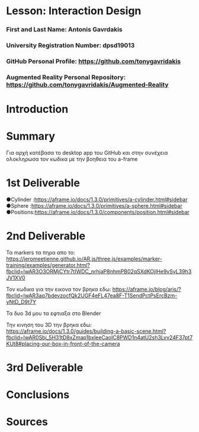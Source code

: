 # Lesson: Interaction Design

### First and Last Name: Antonis Gavrdakis
### University Registration Number: dpsd19013
### GitHub Personal Profile: https://github.com/tonygavridakis
### Augmented Reality Personal Repository: https://github.com/tonygavridakis/Augmented-Reality

# Introduction

# Summary
Για αρχή κατέβασα το desktop app του GitHub και στην συνέχεια ολοκληρωσα τον κωδικα με την βοηθεια του a-frame

# 1st Deliverable
●Cylinder :https://aframe.io/docs/1.3.0/primitives/a-cylinder.html#sidebar
●Sphere   :https://aframe.io/docs/1.3.0/primitives/a-sphere.html#sidebar
●Positions:https://aframe.io/docs/1.3.0/components/position.html#sidebar


# 2nd Deliverable
Τα markers τα πηρα απο το: https://jeromeetienne.github.io/AR.js/three.js/examples/marker-training/examples/generator.html?fbclid=IwAR3O3ORMjCYtr7tIWDC_nrhjaP8nhmPB02qSXdKOjlHe9vSyL39h3JV1XV0

Τον κωδικα για την εικονα τον βρηκα εδω: https://aframe.io/blog/arjs/?fbclid=IwAR3aq7bdevzocfQk2UGF4eFL47ea8F-T1SendPctPsErcBzm-yNtD_D9t7Y

Τα δυο 3d μου τα εφτιαξα στο Blender

Την κινηση του 3D την βρηκα εδω: https://aframe.io/docs/1.3.0/guides/building-a-basic-scene.html?fbclid=IwAR0Sbj_5H31tD8xZmap1bxleeCaoIC8PWD1n4atU2sh3Lvv24F37pt7KUt8#placing-our-box-in-front-of-the-camera

# 3rd Deliverable 


# Conclusions


# Sources
